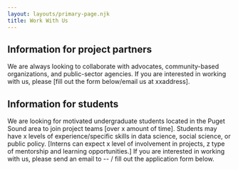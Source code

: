 ```yaml
---
layout: layouts/primary-page.njk
title: Work With Us
---
```

## Information for project partners

We are always looking to collaborate with advocates, community-based organizations, and public-sector agencies. If you are interested in working with us, please [fill out the form below/email us at xxaddress].

## Information for students

We are looking for motivated undergraduate students located in the Puget Sound area to join project teams [over x amount of time]. Students may have x levels of experience/specific skills in data science, social science, or public policy. [Interns can expect x level of involvement in projects, z type of mentorship and learning opportunities.] If you are interested in working with us, please send an email to -- / fill out the application form below.
